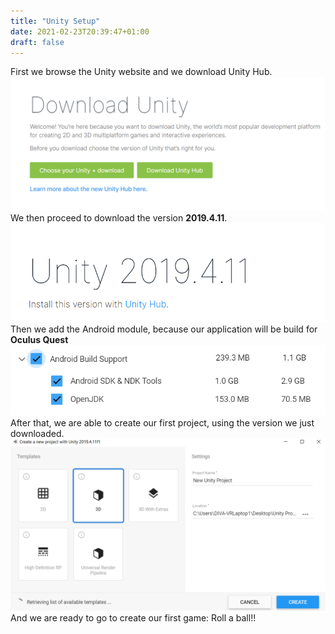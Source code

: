 ```yaml
---
title: "Unity Setup"
date: 2021-02-23T20:39:47+01:00
draft: false
---
```


First we browse the Unity website and we download Unity Hub.
![alt text](https://raw.githubusercontent.com/petrosKon/Kontrazis/master/static/images/Unity%20Hub%20Download.PNG)
We then proceed to download the version **2019.4.11**.
![alt text](https://raw.githubusercontent.com/petrosKon/Kontrazis/master/static/images/Unity%202019.4.11.PNG)
Then we add the Android module, because our application will be build for **Oculus Quest**
![alt text](https://raw.githubusercontent.com/petrosKon/Kontrazis/master/static/images/Android%20Module.PNG)
After that, we are able to create our first project, using the version we just downloaded.
![alt text](https://raw.githubusercontent.com/petrosKon/Kontrazis/master/static/images/Create%20New%20Unity%20Project.PNG)
And we are ready to go to create our first game: Roll a ball!!



